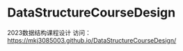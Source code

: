# DataStructureCourseDesign
2023数据结构课程设计
访问：
https://mkj3085003.github.io/DataStructureCourseDesign/
